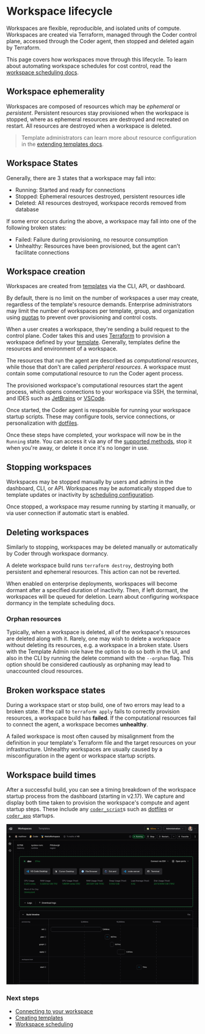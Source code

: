 # Workspace lifecycle

Workspaces are flexible, reproducible, and isolated units of compute. Workspaces
are created via Terraform, managed through the Coder control plane, accessed
through the Coder agent, then stopped and deleted again by Terraform.

This page covers how workspaces move through this lifecycle. To learn about
automating workspace schedules for cost control, read the
[workspace scheduling docs](./workspace-scheduling.md).

## Workspace ephemerality

Workspaces are composed of resources which may be _ephemeral_ or _persistent_.
Persistent resources stay provisioned when the workspace is stopped, where as
ephemeral resources are destroyed and recreated on restart. All resources are
destroyed when a workspace is deleted.

> Template administrators can learn more about resource configuration in the
> [extending templates docs](../admin/templates/extending-templates/resource-persistence.md).

## Workspace States

Generally, there are 3 states that a workspace may fall into:

- Running: Started and ready for connections
- Stopped: Ephemeral resources destroyed, persistent resources idle
- Deleted: All resources destroyed, workspace records removed from database

If some error occurs during the above, a workspace may fall into one of the
following broken states:

- Failed: Failure during provisioning, no resource consumption
- Unhealthy: Resources have been provisioned, but the agent can't facilitate
  connections

## Workspace creation

Workspaces are created from [templates](../admin/templates/index.md) via the
CLI, API, or dashboard.

By default, there is no limit on the number of workspaces a user may create,
regardless of the template's resource demands. Enterprise administrators may
limit the number of workspaces per template, group, and organization using
[quotas](../admin/users/quotas.md) to prevent over provisioning and control
costs.

When a user creates a workspace, they're sending a build request to the control
plane. Coder takes this and uses [Terraform](https://www.terraform.io/) to
provision a workspace defined by your [template](../admin/templates/index.md).
Generally, templates define the resources and environment of a workspace.

The resources that run the agent are described as _computational resources_,
while those that don't are called _peripheral resources_. A workspace must
contain some computational resource to run the Coder agent process.

The provisioned workspace's computational resources start the agent process,
which opens connections to your workspace via SSH, the terminal, and IDES such
as [JetBrains](./workspace-access/jetbrains.md) or
[VSCode](./workspace-access/vscode.md).

Once started, the Coder agent is responsible for running your workspace startup
scripts. These may configure tools, service connections, or personalization with
[dotfiles](./workspace-dotfiles.md).

Once these steps have completed, your workspace will now be in the `Running`
state. You can access it via any of the [supported methods](./index.md), stop it
when you're away, or delete it once it's no longer in use.

## Stopping workspaces

Workspaces may be stopped manually by users and admins in the dashboard, CLI, or
API. Workspaces may be automatically stopped due to template updates or
inactivity by [scheduling configuration](./workspace-scheduling.md).

Once stopped, a workspace may resume running by starting it manually, or via
user connection if automatic start is enabled.

## Deleting workspaces

Similarly to stopping, workspaces may be deleted manually or automatically by
Coder through workspace dormancy.

A delete workspace build runs `terraform destroy`, destroying both persistent
and ephemeral resources. This action can not be reverted.

When enabled on enterprise deployments, workspaces will become dormant after a
specified duration of inactivity. Then, if left dormant, the workspaces will be
queued for deletion. Learn about configuring workspace dormancy in the template
scheduling docs.

### Orphan resources

Typically, when a workspace is deleted, all of the workspace's resources are
deleted along with it. Rarely, one may wish to delete a workspace without
deleting its resources, e.g. a workspace in a broken state. Users with the
Template Admin role have the option to do so both in the UI, and also in the CLI
by running the delete command with the `--orphan` flag. This option should be
considered cautiously as orphaning may lead to unaccounted cloud resources.

## Broken workspace states

During a workspace start or stop build, one of two errors may lead to a broken
state. If the call to `terraform apply` fails to correctly provision resources,
a workspace build has **failed**. If the computational resources fail to connect
the agent, a workspace becomes **unhealthy**.

A failed workspace is most often caused by misalignment from the definition in
your template's Terraform file and the target resources on your infrastructure.
Unhealthy workspaces are usually caused by a misconfiguration in the agent or
workspace startup scripts.

## Workspace build times

After a successful build, you can see a timing breakdown
of the workspace startup process from the dashboard (starting in v2.17). We capture and display both time taken to
provision the workspace's compute and agent startup steps. These include any
[`coder_script`](https://registry.terraform.io/providers/coder/coder/latest/docs/resources/script)s
such as [dotfiles](./workspace-dotfiles.md) or
[`coder_app`](https://registry.terraform.io/providers/coder/coder/latest/docs/resources/app)
startups.

![Workspace build timings UI](../images/admin/templates/troubleshooting/workspace-build-timings-ui.png)

### Next steps

- [Connecting to your workspace](./index.md)
- [Creating templates](../admin/templates/index.md)
- [Workspace scheduling](./workspace-scheduling.md)
